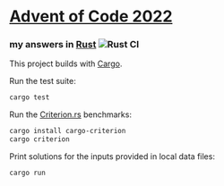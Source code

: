 # [Advent of Code 2022](https://adventofcode.com/2022)
### my answers in [Rust](https://www.rust-lang.org/) ![Rust CI](https://github.com/ephemient/aoc2022/workflows/Rust%20CI/badge.svg)

This project builds with [Cargo](https://docs.rust-lang.org/cargo).

Run the test suite:

```sh
cargo test
```

Run the [Criterion.rs](https://github.com/bheisler/criterion.rs) benchmarks:

```sh
cargo install cargo-criterion
cargo criterion
```

Print solutions for the inputs provided in local data files:

```sh
cargo run
```
